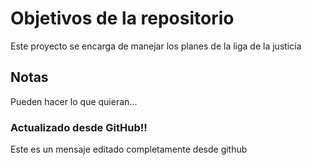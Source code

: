 # Objetivos de la repositorio

Este proyecto se encarga de manejar los planes de la liga de la justicia


## Notas
Pueden hacer lo que quieran...

### Actualizado desde GitHub!!
Este es un mensaje editado completamente desde github
